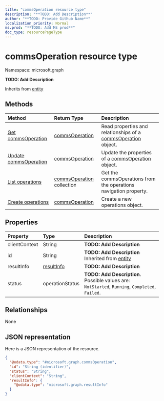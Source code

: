 ```yaml
---
title: "commsOperation resource type"
description: "**TODO: Add Description**"
author: "**TODO: Provide Github Name**"
localization_priority: Normal
ms.prod: "**TODO: Add MS prod**"
doc_type: resourcePageType
---
```


# commsOperation resource type


Namespace: microsoft.graph

**TODO: Add Description**


Inherits from [entity](../resources/entity.md)

## Methods
|Method|Return Type|Description|
|:---|:---|:---|
|[Get commsOperation](../api/commsoperation-get.md)|[commsOperation](../resources/commsoperation.md)|Read properties and relationships of a [commsOperation](../resources/commsoperation.md) object.|
|[Update commsOperation](../api/commsoperation-update.md)|[commsOperation](../resources/commsoperation.md)|Update the properties of a [commsOperation](../resources/commsoperation.md) object.|
|[List operations](../api/call-list-operations.md)|[commsOperation](../resources/commsoperation.md) collection|Get the commsOperations from the operations navigation property.|
|[Create operations](../api/call-post-operations.md)|[commsOperation](../resources/commsoperation.md)|Create a new operations object.|

## Properties
|Property|Type|Description|
|:---|:---|:---|
|clientContext|String|**TODO: Add Description**|
|id|String|**TODO: Add Description** Inherited from [entity](../resources/entity.md)|
|resultInfo|[resultInfo](../resources/resultinfo.md)|**TODO: Add Description**|
|status|operationStatus|**TODO: Add Description**. Possible values are: `NotStarted`, `Running`, `Completed`, `Failed`.|

## Relationships
None

## JSON representation
Here is a JSON representation of the resource.
<!-- {
  "blockType": "resource",
  "keyProperty": "id",
  "@odata.type": "microsoft.graph.commsOperation",
  "baseType": "microsoft.graph.entity",
  "openType": true
}
-->
``` json
{
  "@odata.type": "#microsoft.graph.commsOperation",
  "id": "String (identifier)",
  "status": "String",
  "clientContext": "String",
  "resultInfo": {
    "@odata.type": "microsoft.graph.resultInfo"
  }
}
```

